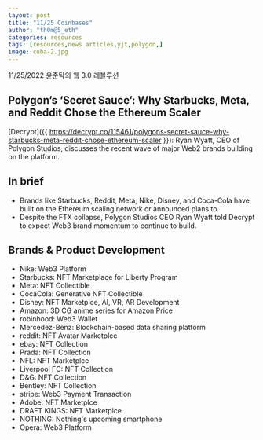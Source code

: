 ```yaml
---
layout: post
title: "11/25 Coinbases"
author: "th0m@5_eth"
categories: resources
tags: [resources,news articles,yjt,polygon,]
image: cuba-2.jpg
---
```


11/25/2022 윤준탁의 웹 3.0 레볼루션

## Polygon’s ‘Secret Sauce’: Why Starbucks, Meta, and Reddit Chose the Ethereum Scaler

[Decrypt]({{ <https://decrypt.co/115461/polygons-secret-sauce-why-starbucks-meta-reddit-chose-ethereum-scaler> }}): Ryan Wyatt, CEO of Polygon Studios, discusses the recent wave of major Web2 brands building on the platform.

## In brief

- Brands like Starbucks, Reddit, Meta, Nike, Disney, and Coca-Cola have built on the Ethereum scaling network or announced plans to.
- Despite the FTX collapse, Polygon Studios CEO Ryan Wyatt told Decrypt to expect Web3 brand momentum to continue to build.

## Brands & Product Development

- Nike: Web3 Platform  
- Starbucks: NFT Marketplace for Liberty Program  
- Meta: NFT Collectible  
- CocaCola: Generative NFT Collectible  
- Disney: NFT Marketplce, AI, VR, AR Development  
- Amazon: 3D CG anime series for Amazon Price
- robinhood: Web3 Wallet
- Mercedez-Benz: Blockchain-based data sharing platform
- reddit: NFT Avatar Marketplce
- ebay: NFT Collection
- Prada: NFT Collection
- NFL: NFT Marketplce
- Liverpool FC: NFT Collection
- D&G: NFT Collection
- Bentley: NFT Collection
- stripe: Web3 Payment Transaction
- Adobe: NFT Marketplce
- DRAFT KINGS: NFT Marketplce
- NOTHING: Nothing's upcoming smartphone
- Opera: Web3 Platform
